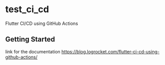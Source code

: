 # test_ci_cd

Flutter CI/CD using GitHub Actions

## Getting Started

link for the documentation https://blog.logrocket.com/flutter-ci-cd-using-github-actions/